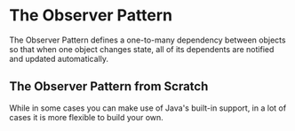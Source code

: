 # The Observer Pattern
The Observer Pattern defines a one-to-many dependency between objects so that when one object changes state, all of its dependents are notified and updated automatically.

## The Observer Pattern from Scratch
While in some cases you can make use of Java's built-in support, in a lot of cases it is more flexible to build your own.

